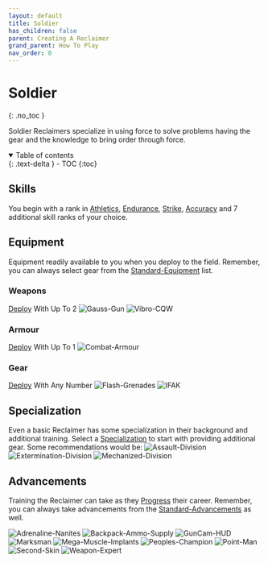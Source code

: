```yaml
---
layout: default
title: Soldier
has_children: false
parent: Creating A Reclaimer
grand_parent: How To Play
nav_order: 0
---
```

# Soldier
{: .no_toc }

Soldier Reclaimers specialize in using force to solve problems having the gear and the knowledge to bring order through force. 


<details open markdown="block">
  <summary>
    Table of contents
  </summary>
  {: .text-delta }
- TOC
{:toc}
</details>


## Skills
You begin with a rank in [Athletics](Game/Core/Strength#Athletics), [Endurance](Game/Core/Strength#Endurance), [Strike](Game/Core/Strength#Strike), [Accuracy](Game/Core/Agility#Accuracy) and 7 additional skill ranks of your choice.

## Equipment
Equipment readily available to you when you deploy to the field. Remember, you can always select gear from the [Standard-Equipment](Game/Standard-Equipment) list.

### Weapons
[Deploy](Game/Deployment) With Up To 2
![Gauss-Gun](Game/Blocks/Gauss-Gun)
![Vibro-CQW](Game/Blocks/Vibro-CQW)
### Armour
[Deploy](Game/Deployment) With Up To 1
![Combat-Armour](Game/Blocks/Combat-Armour)
### Gear
[Deploy](Game/Deployment) With Any Number
![Flash-Grenades](Game/Blocks/Flash-Grenades)
![IFAK](Game/Blocks/IFAK)

## Specialization
Even a basic Reclaimer has some specialization in their background and additional training. Select a [Specialization](Game/Specialization-List) to start with providing additional gear. Some recommendations would be:
![Assault-Division](Game/Blocks/Assault-Division)
![Extermination-Division](Game/Blocks/Extermination-Division)
![Mechanized-Division](Game/Blocks/Mechanized-Division)

## Advancements
Training the Reclaimer can take as they [Progress](Game/Progress) their career. Remember, you can always take advancements from the [Standard-Advancements](Game/Standard-Advancements) as well.

![Adrenaline-Nanites](Game/Blocks/Adrenaline-Nanites)
![Backpack-Ammo-Supply](Game/Blocks/Backpack-Ammo-Supply)
![GunCam-HUD](Game/Blocks/GunCam-HUD)
![Marksman](Game/Blocks/Marksman)
![Mega-Muscle-Implants](Game/Blocks/Mega-Muscle-Implants)
![Peoples-Champion](Game/Blocks/Peoples-Champion)
![Point-Man](Game/Blocks/Point-Man)
![Second-Skin](Game/Blocks/Second-Skin)
![Weapon-Expert](Game/Blocks/Weapon-Expert)

